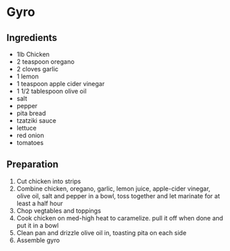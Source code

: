 # Gyro
 
## Ingredients
* 1lb Chicken
* 2 teaspoon oregano
* 2 cloves garlic
* 1 lemon
* 1 teaspoon apple cider vinegar
* 1 1/2 tablespoon olive oil
* salt
* pepper
* pita bread
* tzatziki sauce
* lettuce
* red onion
* tomatoes

## Preparation
1. Cut chicken into strips
1. Combine chicken, oregano, garlic, lemon juice, apple-cider vinegar, olive oil, salt and pepper in a bowl, toss together and let marinate for at least a half hour
1. Chop vegtables and toppings
1. Cook chicken on med-high heat to caramelize. pull it off when done and put it in a bowl
1. Clean pan and drizzle olive oil in, toasting pita on each side
1. Assemble gyro